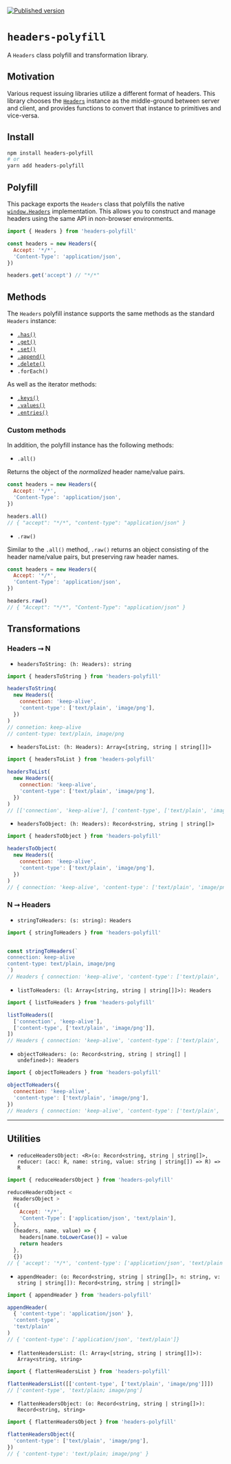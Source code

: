 [![Published version](https://img.shields.io/npm/v/headers-polyfill.svg)](https://www.npmjs.com/package/headers-polyfill)

# `headers-polyfill`

A `Headers` class polyfill and transformation library.

## Motivation

Various request issuing libraries utilize a different format of headers. This library chooses the [`Headers`](https://developer.mozilla.org/en-US/docs/Web/API/Headers) instance as the middle-ground between server and client, and provides functions to convert that instance to primitives and vice-versa.

## Install

```bash
npm install headers-polyfill
# or
yarn add headers-polyfill
```

## Polyfill

This package exports the `Headers` class that polyfills the native [`window.Headers`](https://developer.mozilla.org/en-US/docs/Web/API/Headers) implementation. This allows you to construct and manage headers using the same API in non-browser environments.

```js
import { Headers } from 'headers-polyfill'

const headers = new Headers({
  Accept: '*/*',
  'Content-Type': 'application/json',
})

headers.get('accept') // "*/*"
```

## Methods

The `Headers` polyfill instance supports the same methods as the standard `Headers` instance:

- [`.has()`](https://developer.mozilla.org/en-US/docs/Web/API/Headers/has)
- [`.get()`](https://developer.mozilla.org/en-US/docs/Web/API/Headers/get)
- [`.set()`](https://developer.mozilla.org/en-US/docs/Web/API/Headers/set)
- [`.append()`](https://developer.mozilla.org/en-US/docs/Web/API/Headers/append)
- [`.delete()`](https://developer.mozilla.org/en-US/docs/Web/API/Headers/delete)
- `.forEach()`

As well as the iterator methods:

- [`.keys()`](https://developer.mozilla.org/en-US/docs/Web/API/Headers/keys)
- [`.values()`](https://developer.mozilla.org/en-US/docs/Web/API/Headers/values)
- [`.entries()`](https://developer.mozilla.org/en-US/docs/Web/API/Headers/entries)

### Custom methods

In addition, the polyfill instance has the following methods:

- `.all()`

Returns the object of the _normalized_ header name/value pairs.

```js
const headers = new Headers({
  Accept: '*/*',
  'Content-Type': 'application/json',
})

headers.all()
// { "accept": "*/*", "content-type": "application/json" }
```

- `.raw()`

Similar to the `.all()` method, `.raw()` returns an object consisting of the header name/value pairs, but preserving raw header names.

```js
const headers = new Headers({
  Accept: '*/*',
  'Content-Type': 'application/json',
})

headers.raw()
// { "Accept": "*/*", "Content-Type": "application/json" }
```

## Transformations

### Headers ⭢ N

- `headersToString: (h: Headers): string`

```js
import { headersToString } from 'headers-polyfill'

headersToString(
  new Headers({
    connection: 'keep-alive',
    'content-type': ['text/plain', 'image/png'],
  })
)
// connetion: keep-alive
// content-type: text/plain, image/png
```

- `headersToList: (h: Headers): Array<[string, string | string[]]>`

```js
import { headersToList } from 'headers-polyfill'

headersToList(
  new Headers({
    connection: 'keep-alive',
    'content-type': ['text/plain', 'image/png'],
  })
)
// [['connection', 'keep-alive'], ['content-type', ['text/plain', 'image/png']]]
```

- `headersToObject: (h: Headers): Record<string, string | string[]>`

```js
import { headersToObject } from 'headers-polyfill'

headersToObject(
  new Headers({
    connection: 'keep-alive',
    'content-type': ['text/plain', 'image/png'],
  })
)
// { connection: 'keep-alive', 'content-type': ['text/plain', 'image/png'] }
```

### N ⭢ Headers

- `stringToHeaders: (s: string): Headers`

```js
import { stringToHeaders } from 'headers-polyfill'


const stringToHeaders(`
connection: keep-alive
content-type: text/plain, image/png
`)
// Headers { connection: 'keep-alive', 'content-type': ['text/plain', 'image/png'] }
```

- `listToHeaders: (l: Array<[string, string | string[]]>): Headers`

```js
import { listToHeaders } from 'headers-polyfill'

listToHeaders([
  ['connection', 'keep-alive'],
  ['content-type', ['text/plain', 'image/png']],
])
// Headers { connection: 'keep-alive', 'content-type': ['text/plain', 'image/png'] }
```

- `objectToHeaders: (o: Record<string, string | string[] | undefined>): Headers`

```js
import { objectToHeaders } from 'headers-polyfill'

objectToHeaders({
  connection: 'keep-alive',
  'content-type': ['text/plain', 'image/png'],
})
// Headers { connection: 'keep-alive', 'content-type': ['text/plain', 'image/png'] }
```

---

## Utilities

- `reduceHeadersObject: <R>(o: Record<string, string | string[]>, reducer: (acc: R, name: string, value: string | string[]) => R) => R`

```js
import { reduceHeadersObject } from 'headers-polyfill'

reduceHeadersObject <
  HeadersObject >
  ({
    Accept: '*/*',
    'Content-Type': ['application/json', 'text/plain'],
  },
  (headers, name, value) => {
    headers[name.toLowerCase()] = value
    return headers
  },
  {})
// { 'accept': '*/*', 'content-type': ['application/json', 'text/plain'] }
```

- `appendHeader: (o: Record<string, string | string[]>, n: string, v: string | string[]): Record<string, string | string[]>`

```js
import { appendHeader } from 'headers-polyfill'

appendHeader(
  { 'content-type': 'application/json' },
  'content-type',
  'text/plain'
)
// { 'content-type': ['application/json', 'text/plain']}
```

- `flattenHeadersList: (l: Array<[string, string | string[]]>): Array<string, string>`

```js
import { flattenHeadersList } from 'headers-polyfill'

flattenHeadersList([['content-type', ['text/plain', 'image/png']]])
// ['content-type', 'text/plain; image/png']
```

- `flattenHeadersObject: (o: Record<string, string | string[]>): Record<string, string>`

```js
import { flattenHeadersObject } from 'headers-polyfill'

flattenHeadersObject({
  'content-type': ['text/plain', 'image/png'],
})
// { 'content-type': 'text/plain; image/png' }
```
